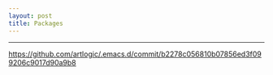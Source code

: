 ```yaml
---
layout: post
title: Packages
---
```


***

<https://github.com/artlogic/.emacs.d/commit/b2278c056810b07856ed3f099206c9017d90a9b8>
